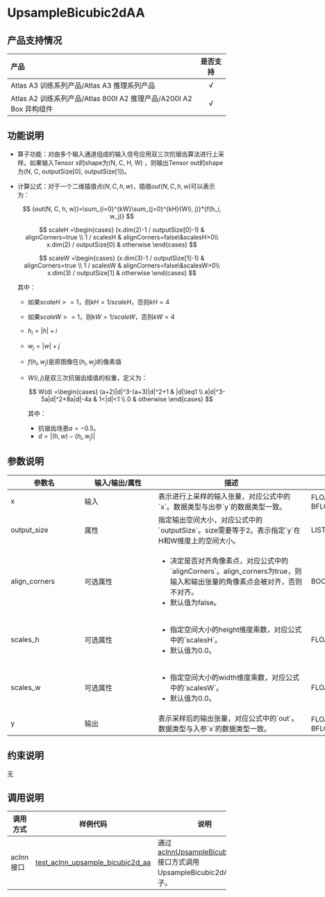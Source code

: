 # UpsampleBicubic2dAA

## 产品支持情况

|产品             |  是否支持  |
|:-------------------------|:----------:|
|  <term>Atlas A3 训练系列产品/Atlas A3 推理系列产品</term>   |     √    |
|  <term>Atlas A2 训练系列产品/Atlas 800I A2 推理产品/A200I A2 Box 异构组件</term>     |     √    |

## 功能说明

- 算子功能：对由多个输入通道组成的输入信号应用双三次抗锯齿算法进行上采样。如果输入Tensor x的shape为(N, C, H, W) ，则输出Tensor out的shape为(N, C, outputSize[0], outputSize[1])。
- 计算公式：对于一个二维插值点$(N, C, h, w)$，插值$out(N, C, h, w)$可以表示为：
  
  $$
  {out(N, C, h, w)}=\sum_{i=0}^{kW}\sum_{j=0}^{kH}{W(i, j)}*{f(h_i, w_j)}
  $$
  
  $$
  scaleH =\begin{cases}
  (x.dim(2)-1 / outputSize[0]-1) & alignCorners=true \\
  1 / scalesH & alignCorners=false\&scalesH>0\\
  x.dim(2) / outputSize[0] & otherwise
  \end{cases}
  $$
  
  $$
  scaleW =\begin{cases}
  (x.dim(3)-1 / outputSize[1]-1) & alignCorners=true \\
  1 / scalesW & alignCorners=false\&scalesW>0\\
  x.dim(3) / outputSize[1] & otherwise
  \end{cases}
  $$
  
  其中：
  - 如果$scaleH >= 1$，则$kH = 1/scaleH$，否则$kH = 4$
  - 如果$scaleW >= 1$，则$kW = 1/scaleW$，否则$kW = 4$
  - $h_i = |h| + i$
  - $w_j = |w| + j$
  - $f(h_i, w_j)$是原图像在$(h_i, w_j)$的像素值
  - $W(i, j)$是双三次抗锯齿插值的权重，定义为：
    
    $$
    W(d) =\begin{cases}
    (a+2)|d|^3-(a+3)|d|^2+1 & |d|\leq1 \\
    a|d|^3-5a|d|^2+8a|d|-4a & 1<|d|<1 \\
    0 & otherwise
    \end{cases}
    $$
    
    其中：
    - 抗锯齿场景$a=-0.5$。
    - $d = |(h, w) - (h_i, w_j)|$

## 参数说明

<table style="undefined;table-layout: fixed; width: 1005px"><colgroup>
  <col style="width: 170px">
  <col style="width: 170px">
  <col style="width: 352px">
  <col style="width: 213px">
  <col style="width: 100px">
  </colgroup>
  <thead>
    <tr>
      <th>参数名</th>
      <th>输入/输出/属性</th>
      <th>描述</th>
      <th>数据类型</th>
      <th>数据格式</th>
    </tr></thead>
  <tbody>
    <tr>
      <td>x</td>
      <td>输入</td>
      <td>表示进行上采样的输入张量，对应公式中的`x`。数据类型与出参`y`的数据类型一致。</td><!--aclnn体现了shape维度，看是否需要补充：shape维度仅支持4维shape的Tensor，-->
      <td>FLOAT32、FLOAT16、BFLOAT16</td>
      <td>ND</td><!--aclnn多增了一个NCHW-->
    </tr>
    <tr>
      <td>output_size</td>
      <td>属性</td><!--aclnn是必选输入-->
      <td>指定输出空间大小，对应公式中的`outputSize`。size需要等于2。表示指定`y`在H和W维度上的空间大小。</td><!--opdef中是否是2维不确定，这个参考的是aclnn，待确认-->
      <td>LISTINT</td>
      <td>-</td>
    </tr>
    <tr>
      <td>align_corners</td>
      <td>可选属性</td><!--aclnn是必选输入-->
      <td><ul><li>决定是否对齐角像素点，对应公式中的`alignCorners`。align_corners为true，则输入和输出张量的角像素点会被对齐，否则不对齐。</li><li>默认值为false。</li></ul></td>
      <td>BOOL</td>
      <td>-</td>
    </tr>
    <tr>
      <td>scales_h</td>
      <td>可选属性</td><!--aclnn是必选输入-->
      <td><ul><li>指定空间大小的height维度乘数，对应公式中的`scalesH`。</li><li>默认值为0.0。</li></ul></td>
      <td>FLOAT</td>
      <td>-</td>
    </tr>
    <tr>
      <td>scales_w</td>
      <td>可选属性</td><!--aclnn是必选输入-->
      <td><ul><li>指定空间大小的width维度乘数，对应公式中的`scalesW`。</li><li>默认值为0.0。</li></ul></td>
      <td>FLOAT</td>
      <td>-</td>
    </tr>
    <tr>
      <td>y</td>
      <td>输出</td>
      <td>表示采样后的输出张量，对应公式中的`out`。数据类型与入参`x`的数据类型一致。</td>
      <td>FLOAT32、FLOAT16、BFLOAT16</td>
      <td>ND</td>
    </tr>
  </tbody></table>

## 约束说明

无

## 调用说明

| 调用方式   | 样例代码           | 说明                                         |
| ---------------- | --------------------------- | --------------------------------------------------- |
| aclnn接口  | [test_aclnn_upsample_bicubic2d_aa](examples/test_aclnn_upsample_bicubic2d_aa.cpp) | 通过[aclnnUpsampleBicubic2dAA](docs/aclnnUpsampleBicubic2dAA.md)接口方式调用UpsampleBicubic2dAA算子。 |
<!--
| 图模式 | [test_geir_upsample_bicubic2d_aa](examples/test_geir_upsample_bicubic2d_aa.cpp)  | 通过[算子IR](op_graph/upsample_bicubic2d_aa_proto.h)构图方式调用UpsampleBicubic2dAA算子。         |
-->
